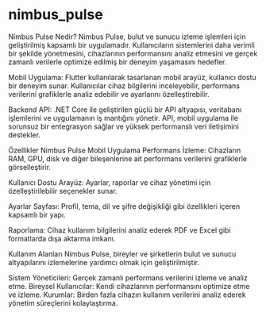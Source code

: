 # nimbus_pulse

Nimbus Pulse Nedir?
Nimbus Pulse, bulut ve sunucu izleme işlemleri için geliştirilmiş kapsamlı bir uygulamadır. Kullanıcıların sistemlerini daha verimli bir şekilde yönetmesini, cihazlarının performansını analiz etmesini ve gerçek zamanlı verilerle optimize edilmiş bir deneyim yaşamasını hedefler.

Mobil Uygulama:
Flutter kullanılarak tasarlanan mobil arayüz, kullanıcı dostu bir deneyim sunar. Kullanıcılar cihaz bilgilerini inceleyebilir, performans verilerini grafiklerle analiz edebilir ve ayarlarını özelleştirebilir.

Backend API:
.NET Core ile geliştirilen güçlü bir API altyapısı, veritabanı işlemlerini ve uygulamanın iş mantığını yönetir. API, mobil uygulama ile sorunsuz bir entegrasyon sağlar ve yüksek performanslı veri iletişimini destekler.

Özellikler
Nimbus Pulse Mobil Uygulama
Performans İzleme:
Cihazların RAM, GPU, disk ve diğer bileşenlerine ait performans verilerini grafiklerle görselleştirir.

Kullanıcı Dostu Arayüz:
Ayarlar, raporlar ve cihaz yönetimi için özelleştirilebilir seçenekler sunar.

Ayarlar Sayfası:
Profil, tema, dil ve şifre değişikliği gibi özellikleri içeren kapsamlı bir yapı.

Raporlama:
Cihaz kullanım bilgilerini analiz ederek PDF ve Excel gibi formatlarda dışa aktarma imkanı.

Kullanım Alanları
Nimbus Pulse, bireyler ve şirketlerin bulut ve sunucu altyapılarını izlemelerine yardımcı olmak için geliştirilmiştir.

Sistem Yöneticileri:
Gerçek zamanlı performans verilerini izleme ve analiz etme.
Bireysel Kullanıcılar:
Kendi cihazlarının performansını optimize etme ve izleme.
Kurumlar:
Birden fazla cihazın kullanım verilerini analiz ederek yönetim süreçlerini kolaylaştırma.



